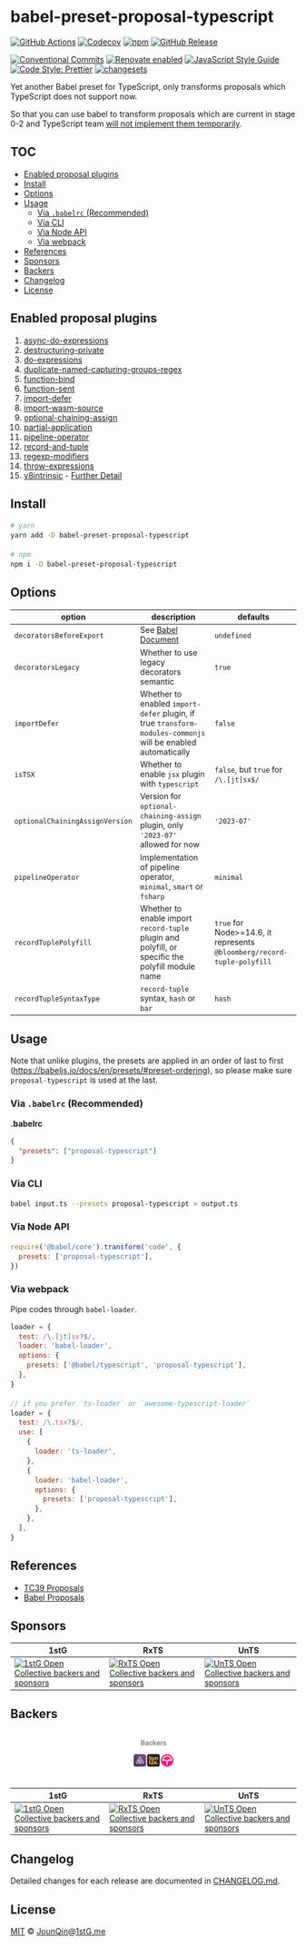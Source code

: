 # babel-preset-proposal-typescript

[![GitHub Actions](https://github.com/un-ts/babel-preset-proposal-typescript/workflows/CI/badge.svg)](https://github.com/un-ts/babel-preset-proposal-typescript/actions/workflows/ci.yml)
[![Codecov](https://img.shields.io/codecov/c/github/un-ts/babel-preset-proposal-typescript.svg)](https://codecov.io/gh/un-ts/babel-preset-proposal-typescript)
[![npm](https://img.shields.io/npm/v/babel-preset-proposal-typescript.svg)](https://www.npmjs.com/package/babel-preset-proposal-typescript)
[![GitHub Release](https://img.shields.io/github/release/un-ts/babel-preset-proposal-typescript)](https://github.com/un-ts/babel-preset-proposal-typescript/releases)

[![Conventional Commits](https://img.shields.io/badge/conventional%20commits-1.0.0-yellow.svg)](https://conventionalcommits.org)
[![Renovate enabled](https://img.shields.io/badge/renovate-enabled-brightgreen.svg)](https://renovatebot.com)
[![JavaScript Style Guide](https://img.shields.io/badge/code_style-standard-brightgreen.svg)](https://standardjs.com)
[![Code Style: Prettier](https://img.shields.io/badge/code_style-prettier-ff69b4.svg)](https://github.com/prettier/prettier)
[![changesets](https://img.shields.io/badge/maintained%20with-changesets-176de3.svg)](https://github.com/atlassian/changesets)

Yet another Babel preset for TypeScript, only transforms proposals which TypeScript does not support now.

So that you can use babel to transform proposals which are current in stage 0-2 and TypeScript team [will not implement them temporarily](https://github.com/Microsoft/TypeScript/issues/19044#event-1293164503).

## TOC <!-- omit in toc -->

- [Enabled proposal plugins](#enabled-proposal-plugins)
- [Install](#install)
- [Options](#options)
- [Usage](#usage)
  - [Via `.babelrc` (Recommended)](#via-babelrc-recommended)
  - [Via CLI](#via-cli)
  - [Via Node API](#via-node-api)
  - [Via webpack](#via-webpack)
- [References](#references)
- [Sponsors](#sponsors)
- [Backers](#backers)
- [Changelog](#changelog)
- [License](#license)

## Enabled proposal plugins

1.  [async-do-expressions](https://www.npmjs.com/package/@babel/plugin-proposal-async-do-expressions)
2.  [destructuring-private](https://www.npmjs.com/package/@babel/plugin-proposal-destructuring-private)
3.  [do-expressions](https://www.npmjs.com/package/@babel/plugin-proposal-do-expressions)
4.  [duplicate-named-capturing-groups-regex](https://www.npmjs.com/package/@babel/plugin-proposal-duplicate-named-capturing-groups-regex)
5.  [function-bind](https://www.npmjs.com/package/@babel/plugin-proposal-function-bind)
6.  [function-sent](https://www.npmjs.com/package/@babel/plugin-proposal-function-sent)
7.  [import-defer](https://www.npmjs.com/package/@babel/plugin-proposal-import-defer)
8.  [import-wasm-source](https://www.npmjs.com/package/@babel/plugin-proposal-import-wasm-source)
9.  [optional-chaining-assign](https://www.npmjs.com/package/@babel/plugin-proposal-optional-chaining-assign)
10. [partial-application](https://www.npmjs.com/package/@babel/plugin-proposal-partial-application)
11. [pipeline-operator](https://www.npmjs.com/package/@babel/plugin-proposal-pipeline-operator)
12. [record-and-tuple](https://www.npmjs.com/package/@babel/plugin-proposal-record-and-tuple)
13. [regexp-modifiers](https://www.npmjs.com/package/@babel/plugin-proposal-regexp-modifiers)
14. [throw-expressions](https://www.npmjs.com/package/@babel/plugin-proposal-throw-expressions)
15. [v8intrinsic](./src/v8intrinsic.ts) - [Further Detail](https://babeljs.io/blog/2019/09/05/7.6.0#v8-intrinsic-runtime-functions-parsing-10148httpsgithubcombabelbabelpull10148)

## Install

```sh
# yarn
yarn add -D babel-preset-proposal-typescript

# npm
npm i -D babel-preset-proposal-typescript
```

## Options

| option                          | description                                                                                                  | defaults                                                                |
| ------------------------------- | ------------------------------------------------------------------------------------------------------------ | ----------------------------------------------------------------------- |
| `decoratorsBeforeExport`        | See [Babel Document](https://babeljs.io/docs/en/babel-plugin-proposal-decorators#decoratorsbeforeexport)     | `undefined`                                                             |
| `decoratorsLegacy`              | Whether to use legacy decorators semantic                                                                    | `true`                                                                  |
| `importDefer`                   | Whether to enabled `import-defer` plugin, if true `transform-modules-commonjs` will be enabled automatically | `false`                                                                 |
| `isTSX`                         | Whether to enable `jsx` plugin with `typescript`                                                             | `false`, but `true` for `/\.[jt]sx$/`                                   |
| `optionalChainingAssignVersion` | Version for `optional-chaining-assign` plugin, only `'2023-07'` allowed for now                              | `'2023-07'`                                                             |
| `pipelineOperator`              | Implementation of pipeline operator, `minimal`, `smart` or `fsharp`                                          | `minimal`                                                               |
| `recordTuplePolyfill`           | Whether to enable import `record-tuple` plugin and polyfill, or specific the polyfill module name            | `true` for Node>=14.6, it represents `@bloomberg/record-tuple-polyfill` |
| `recordTupleSyntaxType`         | `record-tuple` syntax, `hash` or `bar`                                                                       | `hash`                                                                  |

## Usage

Note that unlike plugins, the presets are applied in an order of last to first (<https://babeljs.io/docs/en/presets/#preset-ordering>), so please make sure `proposal-typescript` is used at the last.

### Via `.babelrc` (Recommended)

**.babelrc**

```json
{
  "presets": ["proposal-typescript"]
}
```

### Via CLI

```sh
babel input.ts --presets proposal-typescript > output.ts
```

### Via Node API

```js
require('@babel/core').transform('code', {
  presets: ['proposal-typescript'],
})
```

### Via webpack

Pipe codes through `babel-loader`.

```js
loader = {
  test: /\.[jt]sx?$/,
  loader: 'babel-loader',
  options: {
    presets: ['@babel/typescript', 'proposal-typescript'],
  },
}

// if you prefer `ts-loader` or `awesome-typescript-loader`
loader = {
  test: /\.tsx?$/,
  use: [
    {
      loader: 'ts-loader',
    },
    {
      loader: 'babel-loader',
      options: {
        presets: ['proposal-typescript'],
      },
    },
  ],
}
```

## References

- [TC39 Proposals](https://github.com/tc39/proposals)
- [Babel Proposals](https://github.com/babel/proposals)

## Sponsors

| 1stG                                                                                                                               | RxTS                                                                                                                               | UnTS                                                                                                                               |
| ---------------------------------------------------------------------------------------------------------------------------------- | ---------------------------------------------------------------------------------------------------------------------------------- | ---------------------------------------------------------------------------------------------------------------------------------- |
| [![1stG Open Collective backers and sponsors](https://opencollective.com/1stG/organizations.svg)](https://opencollective.com/1stG) | [![RxTS Open Collective backers and sponsors](https://opencollective.com/rxts/organizations.svg)](https://opencollective.com/rxts) | [![UnTS Open Collective backers and sponsors](https://opencollective.com/unts/organizations.svg)](https://opencollective.com/unts) |

## Backers

[![Backers](https://raw.githubusercontent.com/1stG/static/master/sponsors.svg)](https://github.com/sponsors/JounQin)

| 1stG                                                                                                                             | RxTS                                                                                                                             | UnTS                                                                                                                             |
| -------------------------------------------------------------------------------------------------------------------------------- | -------------------------------------------------------------------------------------------------------------------------------- | -------------------------------------------------------------------------------------------------------------------------------- |
| [![1stG Open Collective backers and sponsors](https://opencollective.com/1stG/individuals.svg)](https://opencollective.com/1stG) | [![RxTS Open Collective backers and sponsors](https://opencollective.com/rxts/individuals.svg)](https://opencollective.com/rxts) | [![UnTS Open Collective backers and sponsors](https://opencollective.com/unts/individuals.svg)](https://opencollective.com/unts) |

## Changelog

Detailed changes for each release are documented in [CHANGELOG.md](./CHANGELOG.md).

## License

[MIT][] © [JounQin][]@[1stG.me][]

[1stg.me]: https://www.1stg.me
[jounqin]: https://GitHub.com/JounQin
[mit]: http://opensource.org/licenses/MIT
